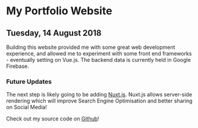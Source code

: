# My Portfolio Website

## Tuesday, 14 August 2018

Building this website provided me with some great web development experience, and allowed me to experiment with some front end frameworks - eventually setting on Vue.js. The backend data is currently held in Google Firebase.

### Future Updates

The next step is likely going to be adding [Nuxt.js](https://nuxtjs.org/). Nuxt.js allows server-side rendering which will improve Search Engine Optimisation and better sharing on Social Media!

Check out my source code on [Github](https://github.com/ALRobilliard/portfolio-site)!